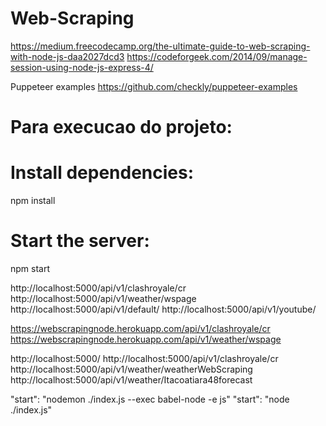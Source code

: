 # Web-Scraping

https://medium.freecodecamp.org/the-ultimate-guide-to-web-scraping-with-node-js-daa2027dcd3
https://codeforgeek.com/2014/09/manage-session-using-node-js-express-4/

Puppeteer examples
https://github.com/checkly/puppeteer-examples

# Para execucao do projeto:
# Install dependencies:
npm install 

# Start the server:
npm start 

http://localhost:5000/api/v1/clashroyale/cr
http://localhost:5000/api/v1/weather/wspage 
http://localhost:5000/api/v1/default/
http://localhost:5000/api/v1/youtube/

https://webscrapingnode.herokuapp.com/api/v1/clashroyale/cr
https://webscrapingnode.herokuapp.com/api/v1/weather/wspage

http://localhost:5000/
http://localhost:5000/api/v1/clashroyale/cr
http://localhost:5000/api/v1/weather/weatherWebScraping
http://localhost:5000/api/v1/weather/Itacoatiara48forecast

"start": "nodemon ./index.js --exec babel-node -e js"
"start": "node ./index.js"


